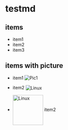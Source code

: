 # testmd

## items

* item1
* item2
* item3

## items with picture

* item1
![Pic1](https://www.linux.org/styles/uix/uix/logo.png?raw=true)


* item2 <img src="https://www.linux.org/styles/uix/uix/logo.png" alt="Linux" style="vertical-align:middle;" />

* <img src="https://www.linux.org/styles/uix/uix/logo.png" alt="Linux" height="96" style="vertical-align:middle;" height="32" /> item2 



